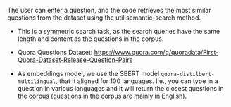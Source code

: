  The user can enter a question, and the code retrieves the most similar questions from the dataset using the util.semantic_search method.

- This is a symmetric search task, as the search queries have the same length and content as the questions in the corpus.

- Quora Questions Dataset: https://www.quora.com/q/quoradata/First-Quora-Dataset-Release-Question-Pairs



- As embeddings model, we use the SBERT model `quora-distilbert-multilingual`,
that it aligned for 100 languages. I.e., you can type in a question in various languages and it will return the closest questions in the corpus (questions in the corpus are mainly in English).
